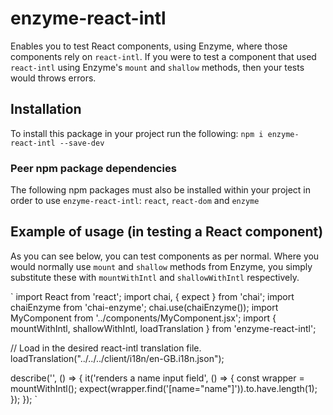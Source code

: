 # enzyme-react-intl
Enables you to test React components, using Enzyme, where those components rely on `react-intl`. If you were to test a component that used `react-intl` using Enzyme's `mount` and `shallow` methods, then your tests would throws errors.

## Installation
To install this package in your project run the following:
`npm i enzyme-react-intl --save-dev`

### Peer npm package dependencies
The following npm packages must also be installed within your project in order to use `enzyme-react-intl`:
`react`, `react-dom` and `enzyme`

## Example of usage (in testing a React component)
As you can see below, you can test components as per normal. Where you would normally use `mount` and `shallow` methods from Enzyme, you simply substitute these with `mountWithIntl` and `shallowWithIntl` respectively.

`
import React from 'react';
import chai, { expect } from 'chai';
import chaiEnzyme from 'chai-enzyme';
chai.use(chaiEnzyme());
import MyComponent from '../components/MyComponent.jsx';
import { mountWithIntl, shallowWithIntl, loadTranslation } from 'enzyme-react-intl';

// Load in the desired react-intl translation file.
loadTranslation("../../../client/i18n/en-GB.i18n.json"); 

describe('<MyComponent />', () => {
    it('renders a name input field', () => {
        const wrapper = mountWithIntl(<MyComponent />);
        expect(wrapper.find('[name="name"]')).to.have.length(1);
    });
});
`
